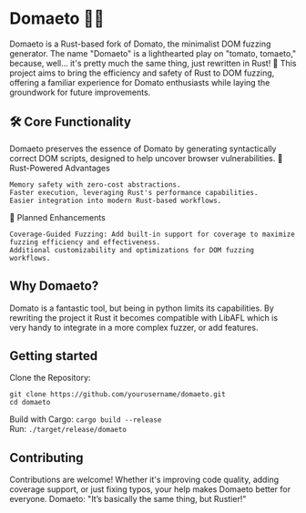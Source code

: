 # Domaeto 🌱🍅
Domaeto is a Rust-based fork of Domato, the minimalist DOM fuzzing generator. The name "Domaeto" is a lighthearted play on "tomato, tomaeto," because, well... it's pretty much the same thing, just rewritten in Rust! 🍅 
This project aims to bring the efficiency and safety of Rust to DOM fuzzing, offering a familiar experience for Domato enthusiasts while laying the groundwork for future improvements.

## 🛠️ Core Functionality

Domaeto preserves the essence of Domato by generating syntactically correct DOM scripts, designed to help uncover browser vulnerabilities.
🦀 Rust-Powered Advantages

    Memory safety with zero-cost abstractions.
    Faster execution, leveraging Rust's performance capabilities.
    Easier integration into modern Rust-based workflows.

🚀 Planned Enhancements

    Coverage-Guided Fuzzing: Add built-in support for coverage to maximize fuzzing efficiency and effectiveness.
    Additional customizability and optimizations for DOM fuzzing workflows.

## Why Domaeto?
Domato is a fantastic tool, but being in python limits its capabilities. By rewriting the project it Rust it becomes compatible with LibAFL which is very handy to integrate in a more complex fuzzer, or add features.

## Getting started
Clone the Repository:
```
git clone https://github.com/yourusername/domaeto.git  
cd domaeto
```
Build with Cargo:
`cargo build --release`  
Run:
`./target/release/domaeto`  
## Contributing
Contributions are welcome! Whether it's improving code quality, adding coverage support, or just fixing typos, your help makes Domaeto better for everyone.
Domaeto: "It’s basically the same thing, but Rustier!"
